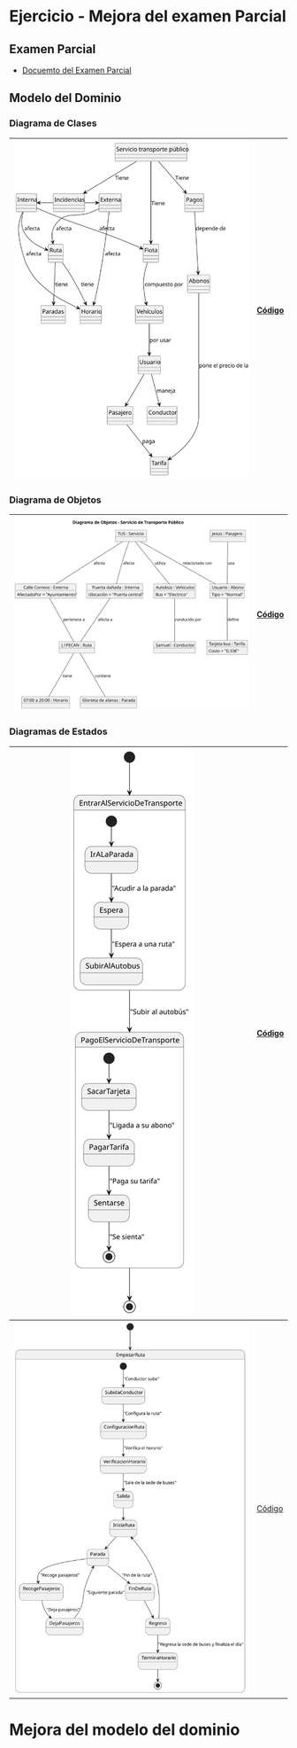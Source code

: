 # Ejercicio - Mejora del examen Parcial

## Examen Parcial
- [Docuemto del Examen Parcial](/documents/examen_parcial.pdf)
  
## Modelo del Dominio

### Diagrama de Clases

|![Diagrama de Clases](/images/parcial/Diagrama_de_Clases.svg)|[Código](/modelosUML/parcial/diagrama_clases.pu)|
|---|---|

### Diagrama de Objetos

|![Diagrama de Objetos](/images/parcial/Diagrama_de_Objetos.svg)|[Código](/modelosUML/parcial/diagrama_objetos.pu)|
|---|---|

### Diagramas de Estados

|![Diagrama de Estados Pasajero](/images/parcial/Diagrama_de_Estados_Usuario.svg)|[Código](/modelosUML/parcial/diagrama_estados_pasajero.pu)|
|---|---|
|![Diagrama de Estados Autobus](/images/parcial/Diagrama_de_Estados_Bus.svg)|[Código](/modelosUML/parcial/diagrama_estados_autobus.pu)|

# Mejora del modelo del dominio